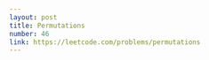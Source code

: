 ```yaml
---
layout: post
title: Permutations
number: 46
link: https://leetcode.com/problems/permutations
---
```


